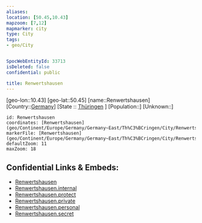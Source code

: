 ```yaml
---
aliases: 
location: [50.45,10.43]
mapzoom: [7,12] 
mapmarker: city 
type: City
tags:
- geo/City


SpocWebEntityId: 33713
isDeleted: false
confidential: public

title: Renwertshausen
---
```

[geo-lon::10.43]
[geo-lat::50.45]
[name::Renwertshausen]
[Country::[Germany](geo/Continent/Europe/Germany.md)]
[State :: [Thüringen](geo/Continent/Europe/Germany/Germany~East/Th%C3%BCringen.md) ]
[Population::]
[Unknown::]


```leaflet
id: Renwertshausen
coordinates: [Renwertshausen](geo/Continent/Europe/Germany/Germany~East/Th%C3%BCringen/City/Renwertshausen.md)
markerFile: [Renwertshausen](geo/Continent/Europe/Germany/Germany~East/Th%C3%BCringen/City/Renwertshausen.md)
defaultZoom: 11 
maxZoom: 18
```


## Confidential Links & Embeds: 
- [Renwertshausen](../../../../../../../../_public/geo/Continent/Europe/Germany/Germany~East/Th%C3%BCringen/City/Renwertshausen.md) 
- [Renwertshausen.internal](../../../../../../../../_internal/geo/Continent/Europe/Germany/Germany~East/Th%C3%BCringen/City/Renwertshausen.internal.md) 
- [Renwertshausen.protect](../../../../../../../../_protect/geo/Continent/Europe/Germany/Germany~East/Th%C3%BCringen/City/Renwertshausen.protect.md) 
- [Renwertshausen.private](../../../../../../../../_private/geo/Continent/Europe/Germany/Germany~East/Th%C3%BCringen/City/Renwertshausen.private.md) 
- [Renwertshausen.personal](../../../../../../../../_personal/geo/Continent/Europe/Germany/Germany~East/Th%C3%BCringen/City/Renwertshausen.personal.md) 
- [Renwertshausen.secret](../../../../../../../../_secret/geo/Continent/Europe/Germany/Germany~East/Th%C3%BCringen/City/Renwertshausen.secret.md) 
